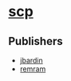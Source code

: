 # [scp](https://pypi.org/project/scp)



## Publishers
- [jbardin](https://pypi.org/user/jbardin)
- [remram](https://pypi.org/user/remram)

